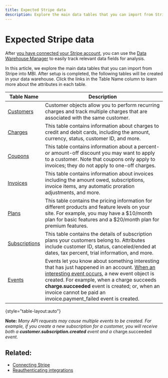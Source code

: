 ```yaml
---
title: Expected Stripe data
description: Explore the main data tables that you can import from Stripe into MBI.
---
```

# Expected Stripe data

After [you have connected your Stripe account](../integrations/stripe.md), you can use the [Data Warehouse Manager](../data-analyst/data-warehouse-mgr/tour-dwm.md) to easily track relevant data fields for analysis.

In this article, we explore the main data tables that you can import from Stripe into MBI. After setup is completed, the following tables will be created in your data warehouse. Click the links in the Table Name column to learn more about the attributes in each table.

| **Table Name** | **Description** |
|-----|-----|
| [Customers](https://stripe.com/docs/api/curl#customer_object) | Customer objects allow you to perform recurring charges and track multiple charges that are associated with the same customer. |
| [Charges](https://stripe.com/docs/api/curl#charge_object) | This table contains information about charges to credit and debit cards, including the amount, currency, status, customer ID, and more. |
| [Coupons](https://stripe.com/docs/api/curl#coupon_object) | This table contains information about a percent- or amount-off discount you may want to apply to a customer. Note that coupons only apply to invoices; they do not apply to one-off charges. |
| [Invoices](https://stripe.com/docs/api/curl#invoice_object) | This table contains information about invoices including the amount owed, subscriptions, invoice items, any automatic proration adjustments, and more. |
| [Plans](https://stripe.com/docs/api/curl#plan_object) | This table contains the pricing information for different products and feature levels on your site. For example, you may have a $10/month plan for basic features and a $20/month plan for premium features. |
| [Subscriptions](https://stripe.com/docs/api/curl#subscription_object) | This table contains the details of subscription plans your customers belong to. Attributes include customer ID, status, canceled/ended at dates, tax percent, trial information, and more. |
| [Events](https://stripe.com/docs/api/curl#event_object) | Events let you know about something interesting that has just happened in an account. [When an interesting event occurs](https://stripe.com/docs/api/curl#event_types), a new event object is created. For example, when a charge succeeds **charge.succeeded** event is created; or, when an invoice cannot be paid an invoice.payment\_failed event is created. |

{style="table-layout:auto"}

**Note:** _Many API requests may cause multiple events to be created. For example, if you create a new subscription for a customer, you will receive both a **customer.subscription.created** event and a_ charge.succeeded _event._ 

## Related:

* [Connecting Stripe](../integrations/stripe.md)
* [Reauthenticating integrations](https://support.magento.com/hc/en-us/articles/360016733151)
